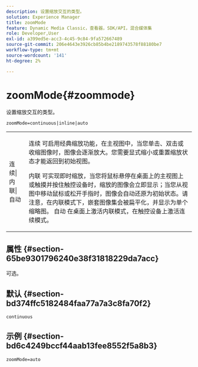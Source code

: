 ```yaml
---
description: 设置缩放交互的类型。
solution: Experience Manager
title: zoomMode
feature: Dynamic Media Classic，查看器，SDK/API，混合媒体集
role: Developer,User
exl-id: a399ed5e-acc3-4c45-9c84-9fa572667489
source-git-commit: 206e4643e3926cb85b4be2189743578f88180be7
workflow-type: tm+mt
source-wordcount: '141'
ht-degree: 2%

---
```


# zoomMode{#zoommode}

设置缩放交互的类型。

`zoomMode=continuous|inline|auto`

<table id="table_E314540D347D47699C04EB80D20C0721"> 
 <tbody> 
  <tr> 
   <td colname="col1"> <p> <span class="codeph"> 连续|内联|自动  </span> </p> </td> 
   <td colname="col2"> <p> <span class="codeph"> 连续 </span> 可启用经典缩放功能，在主视图中，当您单击、双击或收缩图像时，图像会逐渐放大。您需要显式缩小或重置缩放状态才能返回到初始视图。 </p> <p> <span class="codeph"> 内联 </span> 可实现即时缩放，当您将鼠标悬停在桌面上的主视图上或触摸并按住触控设备时，缩放的图像会立即显示；当您从视图中移动鼠标或松开手指时，图像会自动还原为初始状态。请注意，在内联</span>模式下，嵌套图像集会被扁平化，并显示为单个缩略图。 <span class="codeph"><span class="codeph"> 自动 </span> 在桌面上激活内联模式，在触控设备上激活连续模式。 </span></p> </td> 
  </tr> 
 </tbody> 
</table>

## 属性 {#section-65be9301796240e38f31818229da7acc}

可选。

## 默认 {#section-bd374ffc5182484faa77a7a3c8fa70f2}

`continuous`

## 示例 {#section-bd6c4249bccf44aab13fee8552f5a8b3}

`zoomMode=auto`

